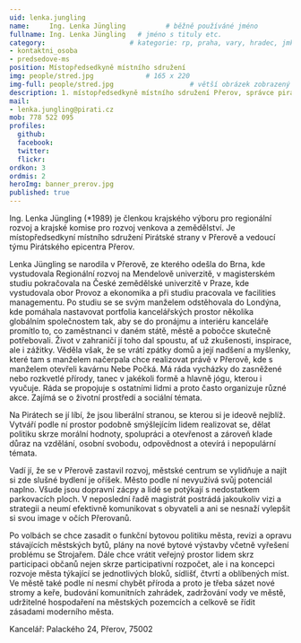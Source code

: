 ```yaml
---
uid: lenka.jungling
name:     Ing. Lenka Jüngling          # běžně používáné jméno
fullname: Ing. Lenka Jüngling   # jméno s tituly etc.
category:                     # kategorie: rp, praha, vary, hradec, jmk, senat
- kontaktni_osoba
- predsedove-ms
position: Místopředsedkyně místního sdružení
img: people/stred.jpg             # 165 x 220
img-full: people/stred.jpg                   # větší obrázek zobrazený na podrobném profilu
description: 1. místopředsedkyně místního sdružení Přerov, správce pirátského centra, podnikatelka                # kratký popis, max 160 znaků
mail:
- lenka.jungling@pirati.cz
mob: 778 522 095
profiles:
  github:
  facebook:       
  twitter:        
  flickr: 
ordkon: 3      
ordmis: 2
heroImg: banner_prerov.jpg
published: true
---
```

Ing. Lenka Jüngling (*1989) je členkou krajského výboru pro regionální rozvoj a krajské komise pro rozvoj venkova a zemědělství. Je místopředsedkyní místního sdružení Pirátské strany v Přerově a vedoucí týmu Pirátského epicentra Přerov. 

Lenka Jüngling se narodila v Přerově, ze kterého odešla do Brna, kde vystudovala Regionální rozvoj na Mendelově univerzitě, v magisterském studiu pokračovala na České zemědělské univerzitě v Praze, kde vystudovala obor Provoz a ekonomika a při studiu pracovala ve facilities managementu. Po studiu se se svým manželem odstěhovala do Londýna, kde pomáhala nastavovat portfolia kancelářských prostor několika globálním společnostem tak, aby se do pronájmu a interiéru kanceláře promítlo to, co zaměstnanci v daném státě, městě a pobočce skutečně potřebovali. Život v zahraničí jí toho dal spoustu, ať už zkušenosti, inspirace, ale i zážitky. Věděla však, že se vrátí zpátky domů a její nadšení a myšlenky, které tam s manželem načerpala chce realizovat právě v Přerově, kde s manželem otevřeli kavárnu Nebe Počká. Má ráda vycházky do zasněžené nebo rozkvetlé přírody, tanec v jakékoli formě a hlavně jógu, kterou i vyučuje. Ráda se propojuje s ostatními lidmi a proto často organizuje různé akce. Zajímá se o životní prostředí a sociální témata.

Na Pirátech se jí líbí, že jsou liberální stranou, se kterou si je ideově nejblíž. Vytváří podle ní prostor podobně smýšlejícím lidem realizovat se, dělat politiku skrze morální hodnoty, spolupráci a otevřenost a zároveň klade důraz na vzdělání, osobní svobodu, odpovědnost a otevírá i nepopulární témata. 

Vadí jí, že se v Přerově zastavil rozvoj, městské centrum se vylidňuje a najít si zde slušné bydlení je oříšek. Město podle ní nevyužívá svůj potenciál naplno. Všude jsou dopravní zácpy a lidé se potýkají s nedostatkem parkovacích ploch. V neposlední řadě magistrát postrádá jakoukoliv vizi a strategii a neumí efektivně komunikovat 
s obyvateli a ani se nesnaží vylepšit si svou image v očích Přerovanů. 

Po volbách se chce zasadit o funkční bytovou politiku města, revizi a opravu stávajících městských bytů, plány na nové bytové výstavby včetně vyřešení problému se Strojařem. Dále chce vrátit veřejný prostor lidem skrz participaci občanů nejen skrze participativní rozpočet, ale i na koncepci rozvoje města týkající se jednotlivých bloků, sídlišť, čtvrtí a oblíbených míst. Ve městě také podle ní nesmí chybět příroda a proto je třeba sázet nové stromy a keře, budování komunitních zahrádek, zadržování vody ve městě, udržitelné hospodaření na městských pozemcích a celkově se řídit zásadami moderního města. 


Kancelář: Palackého 24, Přerov, 75002
